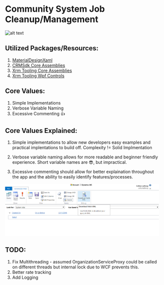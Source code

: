 # Community System Job Cleanup/Management

![alt text](https://github.com/colathro/CRMAsyncCleanup/blob/master/Dynamics-365-Async-Cleanup/Reference%20Guide/CurrentVersionScreenshot.jpeg?raw=true)

## Utilized Packages/Resources:
1. [MaterialDesignXaml](http://materialdesigninxaml.net/)
2. [CRMSdk Core Assemblies](https://www.nuget.org/packages/Microsoft.CrmSdk.CoreAssemblies/)
3. [Xrm Tooling Core Assemblies](https://www.nuget.org/packages/Microsoft.CrmSdk.XrmTooling.CoreAssembly/)
4. [Xrm Tooling Wpf Controls](https://www.nuget.org/packages/Microsoft.CrmSdk.XrmTooling.WpfControls/)


## Core Values:
1. Simple Implementations
2. Verbose Variable Naming
3. Excessive Commenting :+1:


## Core Values Explained:
1. Simple implementations to allow new developers easy examples and practical implentations to build off. Complexity != Solid Implmentation

2. Verbose variable naming allows for more readable and beginner friendly experience. Short variable names are :sunglasses:, but impractical.

3. Excessive commenting should allow for better explaination throughout the app and the ability to easily identify features/processes.

![alt text](https://github.com/colathro/CRMAsyncCleanup/blob/master/Dynamics-365-Async-Cleanup/Reference%20Guide/AdvancedFind.png?raw=true)

## TODO:
1. Fix Multithreading - assumed OrganizationServiceProxy could be called on different threads but internal lock due to WCF prevents this.
2. Better rate tracking
3. Add Logging
